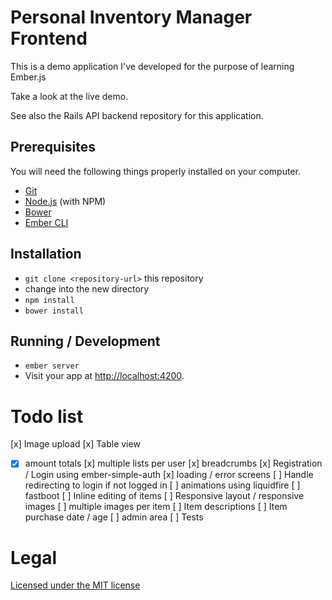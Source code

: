 # Personal Inventory Manager Frontend

This is a demo application I've developed for the purpose of learning Ember.js

Take a look at the live demo.

See also the Rails API backend repository for this application.

## Prerequisites

You will need the following things properly installed on your computer.

* [Git](http://git-scm.com/)
* [Node.js](http://nodejs.org/) (with NPM)
* [Bower](http://bower.io/)
* [Ember CLI](http://www.ember-cli.com/)

## Installation

* `git clone <repository-url>` this repository
* change into the new directory
* `npm install`
* `bower install`

## Running / Development

* `ember server`
* Visit your app at [http://localhost:4200](http://localhost:4200).

# Todo list

 [x] Image upload
 [x] Table view
-  [x] amount totals
 [x] multiple lists per user
 [x] breadcrumbs
 [x] Registration / Login using ember-simple-auth
 [x] loading / error screens
 [ ] Handle redirecting to login if not logged in
 [ ] animations using liquidfire
 [ ] fastboot
 [ ] Inline editing of items
 [ ] Responsive layout / responsive images
 [ ] multiple images per item
 [ ] Item descriptions
 [ ] Item purchase date / age
 [ ] admin area
 [ ] Tests

# Legal

[Licensed under the MIT license](http://www.opensource.org/licenses/mit-license.php)
